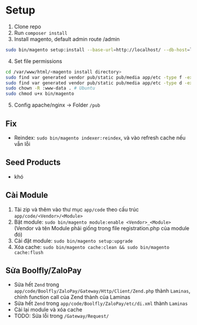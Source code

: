 # Setup

1. Clone repo
2. Run `composer install`
3. Install magento, default admin route /admin
```bash
sudo bin/magento setup:install --base-url=http://localhost/ --db-host=localhost --db-name=magento --db-user=magento --db-password=1111 --admin-firstname=Magento --admin-lastname=Admin --admin-email=admin@example.com --admin-user=admin --admin-password=admin123 --language=en_US --currency=USD --timezone=America/Chicago --use-rewrites=1 --search-engine=elasticsearch7 --elasticsearch-host=localhost --elasticsearch-port=9200 --elasticsearch-index-prefix=magento2 --elasticsearch-timeout=15 --backend-frontname=admin
```
4. Set file permissions
```bash
cd /var/www/html/<magento install directory>
sudo find var generated vendor pub/static pub/media app/etc -type f -exec chmod g+w {} +
sudo find var generated vendor pub/static pub/media app/etc -type d -exec chmod g+ws {} +
sudo chown -R :www-data . # Ubuntu
sudo chmod u+x bin/magento
```
5. Config apache/nginx -> Folder `/pub`

## Fix

- Reindex: `sudo bin/magento indexer:reindex`, và vào refresh cache nếu vẫn lỗi

## Seed Products

- khó

## Cài Module

1. Tải zip và thêm vào thư mục `app/code` theo cấu trúc `app/code/<Vendor>/<Module>`
2. Bật module: `sudo bin/magento module:enable <Vendor>_<Module>` (Vendor và tên Module phải giống trong file registration.php của module đó)
3. Cài đặt module: `sudo bin/magento setup:upgrade`
4. Xóa cache: `sudo bin/magento cache:clean && sudo bin/magento cache:flush`

## Sửa Boolfly/ZaloPay

- Sửa hết `Zend` trong `app/code/Boolfly/ZaloPay/Gateway/Http/Client/Zend.php` thành `Laminas`, chỉnh function call của Zend thành của Laminas
- Sửa hết `Zend` trong `app/code/Boolfly/ZaloPay/etc/di.xml` thành `Laminas`
- Cài lại module và xóa cache
- TODO: Sửa lỗi trong `/Gateway/Request/`